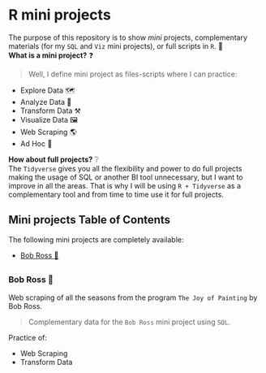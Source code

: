# R mini projects

The purpose of this repository is to show  *mini* projects, complementary materials (for my `SQL` and `Viz` mini projects), or full scripts in `R`. 💾   
**What is a mini project?** ❓  
 > Well, I define mini project as files-scripts where I can practice:
 - Explore Data 🗺  
 - Analyze Data 🔬
 - Transform Data ⚒ 
 - Visualize Data 🖼  
 - Web Scraping 🌎
 - Ad Hoc 🙋‍  

**How about full projects?** ❔  
The `Tidyverse` gives you all the flexibility and power to do full projects making the usage of SQL or another BI tool unnecessary, but I want to improve in all the areas. That is why I will be using `R + Tidyverse` as a complementary tool and from time to time use it for full projects.

## Mini projects Table of Contents
The following mini projects are completely available:  
- [Bob Ross 🎨](#bob-ross-)

## 
### Bob Ross 🎨  
Web scraping of all the seasons from the program `The Joy of Painting` by Bob Ross.  
> Complementary data for the `Bob Ross` mini project using `SQL`.  

Practice of:
 - Web Scraping
 - Transform Data
